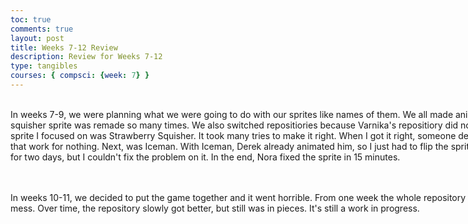 ```yaml
---
toc: true
comments: true
layout: post
title: Weeks 7-12 Review
description: Review for Weeks 7-12
type: tangibles
courses: { compsci: {week: 7} }
---
```


<html>
<body>
<style>
  .multiline-paragraph {
    width: 1000px; /* Set the desired width */
    white-space: pre-wrap; /* Allow text to wrap within the paragraph */
  }
</style>

 <p class="multiline-paragraph"> 
In weeks 7-9, we were planning what we were going to do with our sprites like names of them. We all made animations for our sprites. The strawberry squisher sprite was remade so many times. We also switched repositiories because Varnika's repositiory did not have the certain files we needed. I sprite I focused on was Strawberry Squisher. It took many tries to make it right. When I got it right, someone deleted it, and made their own. I did all that work for nothing. Next, was Iceman. With Iceman, Derek already animated him, so I just had to flip the sprite. There was another sprite I worked on for two days, but I couldn't fix the problem on it. In the end, Nora fixed the sprite in 15 minutes.
 </p>

  <p class="multiline-paragraph"> 
In weeks 10-11, we decided to put the game together and it went horrible. From one week the whole repository went from looking half decent to a mess. Over time, the repository slowly got better, but still was in pieces. It's still a work in progress. 
 </p>

</body>
</html>
